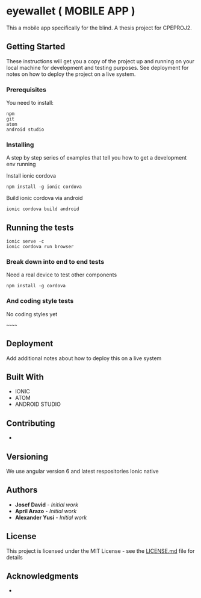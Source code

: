 # eyewallet ( MOBILE APP )

This a mobile app specifically for the blind. A thesis project for CPEPROJ2.

## Getting Started

These instructions will get you a copy of the project up and running on your local machine for development and testing purposes. See deployment for notes on how to deploy the project on a live system.

### Prerequisites

You need to install:

```
npm
git
atom
android studio
```

### Installing

A step by step series of examples that tell you how to get a development env running

Install ionic cordova

```
npm install -g ionic cordova
```

Build ionic cordova via android

```
ionic cordova build android
```


## Running the tests

```
ionic serve -c
ionic cordova run browser
```

### Break down into end to end tests

Need a real device to test other components

```
npm install -g cordova
```

### And coding style tests

No coding styles yet

```
~~~~
```

## Deployment

Add additional notes about how to deploy this on a live system

## Built With

* IONIC
* ATOM
* ANDROID STUDIO

## Contributing

*

## Versioning

We use angular version 6 and latest respositories
Ionic native

## Authors

* **Josef David** - *Initial work* 
* **April Arazo** - *Initial work* 
* **Alexander Yusi** - *Initial work* 

## License

This project is licensed under the MIT License - see the [LICENSE.md](LICENSE.md) file for details

## Acknowledgments

* 
